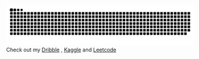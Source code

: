 <img src="https://raw.githubusercontent.com/ZT626/ZT626/output/snake.svg" alt="Snake animation" />
Check out my <a href="https://dribbble.com/ZT626">Dribble</a> , <a href="https://www.kaggle.com/zaidirfa">Kaggle</a> and <a href="https://leetcode.com/u/ZT626/">Leetcode</a>

